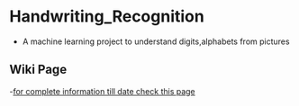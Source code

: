 # Handwriting_Recognition
- A machine learning project to understand digits,alphabets from pictures

## Wiki Page
-[for complete information till date check this page](https://github.com/shark-S/Handwriting_Recognition/wiki)
